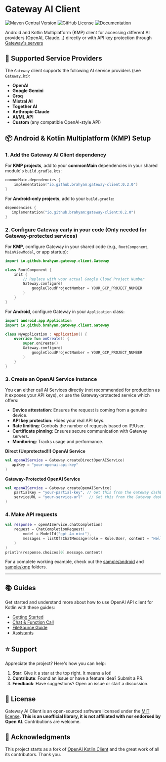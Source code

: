 # Gateway AI Client

![Maven Central Version](https://img.shields.io/maven-central/v/io.github.brahyam/gateway-client)
![GitHub License](https://img.shields.io/github/license/brahyam/Gateway)
[![Documentation](https://img.shields.io/badge/docs-api-a97bff.svg?logo=kotlin)](https://docs.meetgateway.com/)

Android and Kotlin Multiplatform (KMP) client for accessing different AI providers (OpenAI,
Claude...) directly or with API key protection through [Gateway's servers](https://meetgateway.com/)

## 🚀 Supported Service Providers

The `Gateway` client supports the following AI service providers (see [
`Gateway.kt`](gateway-client/src/commonMain/kotlin/io/github/brahyam/gateway/client/Gateway.kt)):

- **OpenAI**
- **Google Gemini**
- **Groq**
- **Mistral AI**
- **Together AI**
- **Anthropic Claude**
- **AI/ML API**
- **Custom** (any compatible OpenAI-style API)

## 📦 Android & Kotlin Multiplatform (KMP) Setup

### 1. Add the Gateway AI Client dependency

For **KMP projects**, add to your **commonMain** dependencies in your shared module's
`build.gradle.kts`:

```kotlin
commonMain.dependencies {
    implementation("io.github.brahyam:gateway-client:0.2.0")
}
```

For **Android-only projects**, add to your `build.gradle`:

```kotlin
dependencies {
   implementation("io.github.brahyam:gateway-client:0.2.0")
}
```

### 2. Configure Gateway early in your code (Only needed for Gateway-protected services)

For **KMP**, configure Gateway in your shared code (e.g., `RootComponent`, `MainViewModel`, or app
startup):

```kotlin
import io.github.brahyam.gateway.client.Gateway

class RootComponent {
    init {
        // Replace with your actual Google Cloud Project Number
        Gateway.configure(
            googleCloudProjectNumber = YOUR_GCP_PROJECT_NUMBER
        )
    }
}
```

For **Android**, configure Gateway in your `Application` class:

```kotlin
import android.app.Application
import io.github.brahyam.gateway.client.Gateway

class MyApplication : Application() {
    override fun onCreate() {
        super.onCreate()
        Gateway.configure(
            googleCloudProjectNumber = YOUR_GCP_PROJECT_NUMBER
        )
    }
}
```

### 3. Create an OpenAI Service instance

You can either call AI Services directly (not recommended for production as it exposes your API
keys),
or use the Gateway-protected service which offers:

- **Device attestation**: Ensures the request is coming from a genuine device.
- **API key protection**: Hides your real API keys.
- **Rate limiting**: Controls the number of requests based on IP/User.
- **Certificate pinning**: Ensures secure communication with Gateway servers.
- **Monitoring**: Tracks usage and performance.

**Direct (Unprotected!!) OpenAI Service**

```kotlin
val openAIService = Gateway.createDirectOpenAIService(
   apiKey = "your-openai-api-key"
)
```

**Gateway-Protected OpenAI Service**

```kotlin
val openAIService = Gateway.createOpenAIService(
    partialKey = "your-partial-key", // Get this from the Gateway dashboard
    serviceURL = "your-service-url"   // Get this from the Gateway dashboard
)
```

### 4. Make API requests

```kotlin
val response = openAIService.chatCompletion(
    request = ChatCompletionRequest(
        model = ModelId("gpt-4o-mini"),
        messages = listOf(ChatMessage(role = Role.User, content = "Hello, how are you?"))
    )
)
println(response.choices[0].message.content)
```

For a complete working example, check out the [sample/android](sample/android/)
and [sample/kmp](sample/kmp/) folders.

---

## 📚 Guides

Get started and understand more about how to use OpenAI API client for Kotlin with these guides:

- [Getting Started](guides/GettingStarted.md)
- [Chat & Function Call](guides/ChatToolCalls.md)
- [FileSource Guide](guides/FileSource.md)
- [Assistants](guides/Assistants.md)

## ⭐️ Support

Appreciate the project? Here's how you can help:

1. **Star**: Give it a star at the top right. It means a lot!
2. **Contribute**: Found an issue or have a feature idea? Submit a PR.
3. **Feedback**: Have suggestions? Open an issue or start a discussion.

## 📄 License

Gateway AI Client is an open-sourced software licensed under the [MIT license](LICENSE.md).
**This is an unofficial library, it is not affiliated with nor endorsed by Open AI**. Contributions
are welcome.

## 📝 Acknowledgments

This project starts as a fork of [OpenAI Kotlin Client](https://github.com/aallam/openai-kotlin) and
the great work of all its contributors. Thank you.
